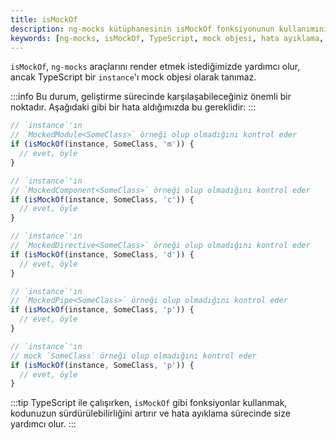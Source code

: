 ```yaml
---
title: isMockOf
description: ng-mocks kütüphanesinin isMockOf fonksiyonunun kullanımını ve gerekliliğini açıklayan bir dokümantasyon.
keywords: [ng-mocks, isMockOf, TypeScript, mock objesi, hata ayıklama, Angular]
---
```


`isMockOf`, `ng-mocks` araçlarını render etmek istediğimizde yardımcı olur, ancak TypeScript bir `instance`'ı mock objesi olarak tanımaz.

:::info
Bu durum, geliştirme sürecinde karşılaşabileceğiniz önemli bir noktadır. Aşağıdaki gibi bir hata aldığımızda bu gereklidir:
:::

```ts
// `instance`'ın
// `MockedModule<SomeClass>` örneği olup olmadığını kontrol eder
if (isMockOf(instance, SomeClass, 'm')) {
  // evet, öyle
}

// `instance`'ın
// `MockedComponent<SomeClass>` örneği olup olmadığını kontrol eder
if (isMockOf(instance, SomeClass, 'c')) {
  // evet, öyle
}

// `instance`'ın
// `MockedDirective<SomeClass>` örneği olup olmadığını kontrol eder
if (isMockOf(instance, SomeClass, 'd')) {
  // evet, öyle
}

// `instance`'ın
// `MockedPipe<SomeClass>` örneği olup olmadığını kontrol eder
if (isMockOf(instance, SomeClass, 'p')) {
  // evet, öyle
}

// `instance`'ın
// mock `SomeClass` örneği olup olmadığını kontrol eder
if (isMockOf(instance, SomeClass, 'p')) {
  // evet, öyle
}
```

:::tip
TypeScript ile çalışırken, `isMockOf` gibi fonksiyonlar kullanmak, kodunuzun sürdürülebilirliğini artırır ve hata ayıklama sürecinde size yardımcı olur.
:::